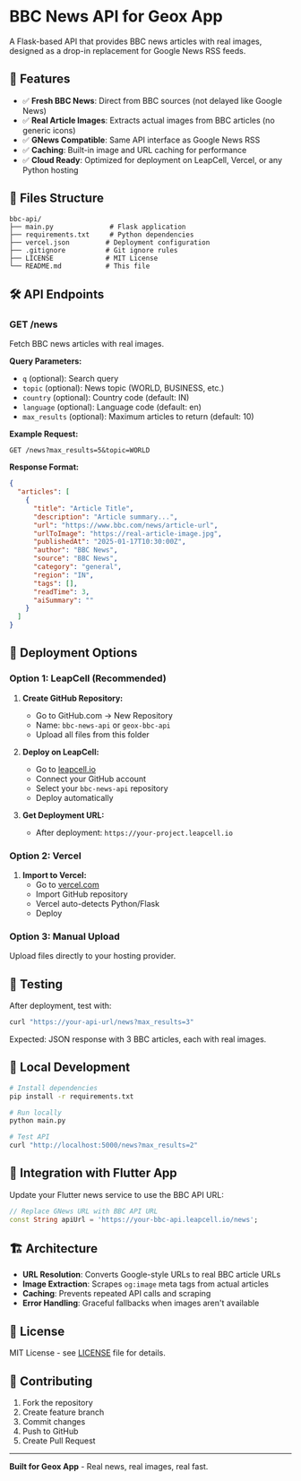 # BBC News API for Geox App

A Flask-based API that provides BBC news articles with real images, designed as a drop-in replacement for Google News RSS feeds.

## 🚀 Features

- ✅ **Fresh BBC News**: Direct from BBC sources (not delayed like Google News)
- ✅ **Real Article Images**: Extracts actual images from BBC articles (no generic icons)
- ✅ **GNews Compatible**: Same API interface as Google News RSS
- ✅ **Caching**: Built-in image and URL caching for performance
- ✅ **Cloud Ready**: Optimized for deployment on LeapCell, Vercel, or any Python hosting

## 📁 Files Structure

```
bbc-api/
├── main.py              # Flask application
├── requirements.txt     # Python dependencies
├── vercel.json         # Deployment configuration
├── .gitignore          # Git ignore rules
├── LICENSE             # MIT License
└── README.md           # This file
```

## 🛠️ API Endpoints

### GET /news

Fetch BBC news articles with real images.

**Query Parameters:**
- `q` (optional): Search query
- `topic` (optional): News topic (WORLD, BUSINESS, etc.)
- `country` (optional): Country code (default: IN)
- `language` (optional): Language code (default: en)
- `max_results` (optional): Maximum articles to return (default: 10)

**Example Request:**
```
GET /news?max_results=5&topic=WORLD
```

**Response Format:**
```json
{
  "articles": [
    {
      "title": "Article Title",
      "description": "Article summary...",
      "url": "https://www.bbc.com/news/article-url",
      "urlToImage": "https://real-article-image.jpg",
      "publishedAt": "2025-01-17T10:30:00Z",
      "author": "BBC News",
      "source": "BBC News",
      "category": "general",
      "region": "IN",
      "tags": [],
      "readTime": 3,
      "aiSummary": ""
    }
  ]
}
```

## 🚀 Deployment Options

### Option 1: LeapCell (Recommended)

1. **Create GitHub Repository:**
   - Go to GitHub.com → New Repository
   - Name: `bbc-news-api` or `geox-bbc-api`
   - Upload all files from this folder

2. **Deploy on LeapCell:**
   - Go to [leapcell.io](https://leapcell.io)
   - Connect your GitHub account
   - Select your `bbc-news-api` repository
   - Deploy automatically

3. **Get Deployment URL:**
   - After deployment: `https://your-project.leapcell.io`

### Option 2: Vercel

1. **Import to Vercel:**
   - Go to [vercel.com](https://vercel.com)
   - Import GitHub repository
   - Vercel auto-detects Python/Flask
   - Deploy

### Option 3: Manual Upload

Upload files directly to your hosting provider.

## 🧪 Testing

After deployment, test with:

```bash
curl "https://your-api-url/news?max_results=3"
```

Expected: JSON response with 3 BBC articles, each with real images.

## 🔧 Local Development

```bash
# Install dependencies
pip install -r requirements.txt

# Run locally
python main.py

# Test API
curl "http://localhost:5000/news?max_results=2"
```

## 📱 Integration with Flutter App

Update your Flutter news service to use the BBC API URL:

```dart
// Replace GNews URL with BBC API URL
const String apiUrl = 'https://your-bbc-api.leapcell.io/news';
```

## 🏗️ Architecture

- **URL Resolution**: Converts Google-style URLs to real BBC article URLs
- **Image Extraction**: Scrapes `og:image` meta tags from actual articles
- **Caching**: Prevents repeated API calls and scraping
- **Error Handling**: Graceful fallbacks when images aren't available

## 📄 License

MIT License - see [LICENSE](LICENSE) file for details.

## 🤝 Contributing

1. Fork the repository
2. Create feature branch
3. Commit changes
4. Push to GitHub
5. Create Pull Request

---

**Built for Geox App** - Real news, real images, real fast.
